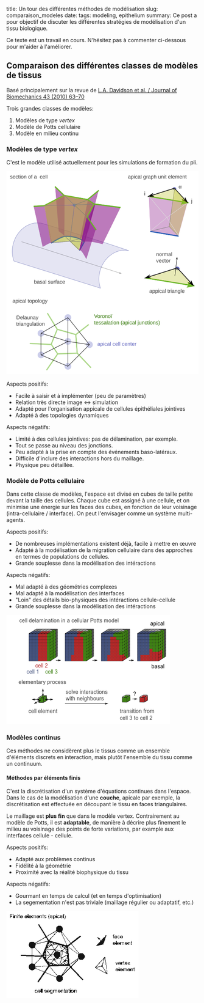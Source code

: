title: Un tour des différentes méthodes de modélisation
slug: comparaison_modeles
date:
tags: modeling, epithelium
summary: Ce post a pour objectif de discuter les différentes stratégies de modélisation d'un tissu biologique.

Ce texte est un travail en cours. N'hésitez pas à commenter ci-dessous pour m'aider à l'améliorer.



## Comparaison des différentes classes de modèles de tissus

Basé principalement sur la revue de
[L.A. Davidson et al. / Journal of Biomechanics 43 (2010) 63–70](http://dx.doi.org/10.1016/j.jbiomech.2009.09.010)

Trois grandes classes de modèles:

1. Modèles de type _vertex_
2. Modèle de Potts cellulaire
3. Modèle en milieu continu


### Modèles de type _vertex_

C'est le modèle utilisé actuellement pour les simulations de formation du pli.

![Vertex model](images/3D_vertex_geometry.svg)

Aspects positifs:

* Facile à saisir et à implémenter (peu de paramètres)
* Relation très directe image $\leftrightarrow$ simulation
* Adapté pour l'organisation appicale de cellules épithéliales jointives
* Adapté à des topologies dynamiques

Aspects négatifs:

* Limité à des cellules jointives: pas de délamination, par exemple.
* Tout se passe au niveau des jonctions.
* Peu adapté à la prise en compte des événements baso-latéraux.
* Difficile d'inclure des interactions hors du maillage.
* Physique peu détaillée.



### Modèle de Potts cellulaire

Dans cette classe de modèles, l'espace est divisé en cubes de taille
petite devant la taille des cellules. Chaque cube est assigné à une
cellule, et on minimise une énergie sur les faces des cubes, en
fonction de leur voisinage (intra-cellulaire / interface). On peut
l'envisager comme un système multi-agents.

Aspects positifs:

* De nombreuses implémentations existent déjà, facile à mettre en œuvre
* Adapté à la modélisation de la migration cellulaire dans des approches
  en termes de populations de cellules.
* Grande souplesse dans la modélisation des intéractions

Aspects négatifs:

* Mal adapté à des géométries complexes
* Mal adapté à la modélisation des interfaces
* "Loin" des détails bio-physiques des intéractions cellule-cellule
* Grande souplesse dans la modélisation des intéractions

![Cellular Potts model](images/potts_model.png)

### Modèles continus

Ces méthodes ne considèrent plus le tissus comme un ensemble
d'éléments discrets en interaction, mais plutôt l'ensemble du tissu
comme un continuum.

#### Méthodes par éléments finis

C'est la discrétisation d'un système d'équations continues dans l'espace.
Dans le cas de la modélisation d'une **couche**, apicale par exemple,
la discrétisation est effectuée en découpant le tissu en faces triangulaires.

Le maillage est **plus fin** que dans le modèle vertex. Contrairement
au modèle de Potts, il est **adaptable**, de manière à décrire plus
finement le milieu au voisinage des points de forte variations, par
example aux interfaces cellule - cellule.

Aspects positifs:

* Adapté aux problèmes continus
* Fidélité à la géométrie
* Proximité avec la réalité biophysique du tissu

Aspects négatifs:

* Gourmant en temps de calcul (et en temps d'optimisation)
* La segementation n'est pas triviale (maillage régulier ou adaptatif, etc.)

![Finite elements](images/finite_elements.png)

